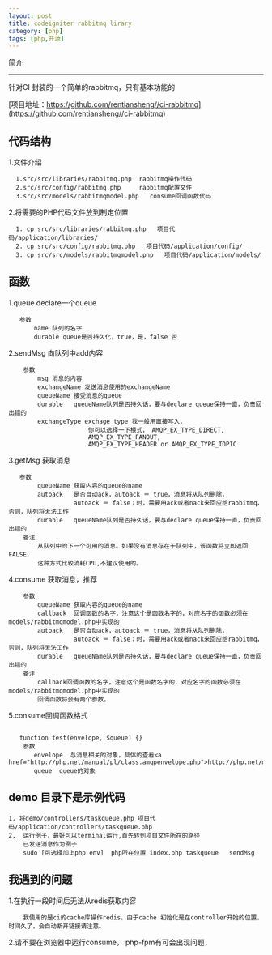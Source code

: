 ```yaml
---
layout: post
title: codeigniter rabbitmq lirary
category: [php]
tags: [php,开源]
---
```

 
简介
___________________

针对CI 封装的一个简单的rabbitmq，只有基本功能的

[项目地址：https://github.com/rentiansheng//ci-rabbitmq](https://github.com/rentiansheng//ci-rabbitmq)

代码结构
---------------------
 1.文件介绍

```
  1.src/src/libraries/rabbitmq.php  rabbitmq操作代码
  2.src/src/config/rabbitmq.php     rabbitmq配置文件
  3.src/src/models/rabbitmqmodel.php   consume回调函数代码
```

 2.将需要的PHP代码文件放到制定位置

```
  1. cp src/src/libraries/rabbitmq.php   项目代码/application/libraries/
  2. cp src/src/config/rabbitmq.php   项目代码/application/config/
  3. cp src/src/models/rabbitmqmodel.php   项目代码/application/models/
```

函数
---------------------

 1.queue  declare一个queue

```
   参数
       name 队列的名字
       durable queue是否持久化，true，是，false 否 
```
 2.sendMsg 向队列中add内容

```
    参数
        msg 消息的内容
        exchangeName 发送消息使用的exchangeName
        queueName 接受消息的queue
        durable   queueName队列是否持久话，要与declare queue保持一直，负责回出错的
        exchangeType exchage type 我一般用直接写入，
                      你可以选择一下模式， AMQP_EX_TYPE_DIRECT,
                      AMQP_EX_TYPE_FANOUT,
                      AMQP_EX_TYPE_HEADER or AMQP_EX_TYPE_TOPIC
```

 3.getMsg 获取消息

```
   参数 
        queueName 获取内容的queue的name
        autoack   是否自动ack，autoack ＝ true，消息将从队列删除，
                  autoack ＝ false；时，需要用ack或者nack来回应给rabbitmq，否则，队列将无法工作
        durable   queueName队列是否持久话，要与declare queue保持一直，负责回出错的
    备注
        从队列中的下一个可用的消息。如果没有消息存在于队列中，该函数将立即返回FALSE，
        这种方式比较消耗CPU,不建议使用的。
```

 4.consume 获取消息，推荐

```
    参数
        queueName 获取内容的queue的name
        callback  回调函数的名字，注意这个是函数名字的，对应名字的函数必须在models/rabbitmqmodel.php中实现的
        autoack   是否自动ack，autoack ＝ true，消息将从队列删除，
                  autoack ＝ false；时，需要用ack或者nack来回应给rabbitmq，否则，队列将无法工作
        durable   queueName队列是否持久话，要与declare queue保持一直，负责回出错的
    备注
        callback回调函数的名字，注意这个是函数名字的，对应名字的函数必须在models/rabbitmqmodel.php中实现的
        回调函数将会有两个参数，
```

 5.consume回调函数格式

```  

   function test(envelope, $queue) {}
    参数
       envelope  与消息相关的对象，具体的查看<a href="http://php.net/manual/pl/class.amqpenvelope.php">http://php.net/manual/pl/class.amqpenvelope.php</a>
       queue  queue的对象
```

demo 目录下是示例代码
-----------------------

```
1. 将demo/controllers/taskqueue.php 项目代码/application/controllers/taskqueue.php
2.  运行例子，最好可以terminal运行,首先转到项目文件所在的路径
    已发送消息作为例子
    sudo [可选择加上php env]  php所在位置 index.php taskqueue   sendMsg 
```

我遇到的问题
----------------------
 1.在执行一段时间后无法从redis获取内容

```
    我使用的是ci的cache库操作redis，由于cache 初始化是在controller开始的位置，时间久了，会自动断开链接请注意。
```

 2.请不要在浏览器中运行consume， php-fpm有可会出现问题，
